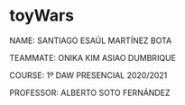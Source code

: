 # toyWars

NAME: SANTIAGO ESAÚL MARTÍNEZ BOTA

TEAMMATE: ONIKA KIM ASIAO DUMBRIQUE

COURSE: 1º DAW PRESENCIAL 2020/2021

PROFESSOR: ALBERTO SOTO FERNÁNDEZ 

